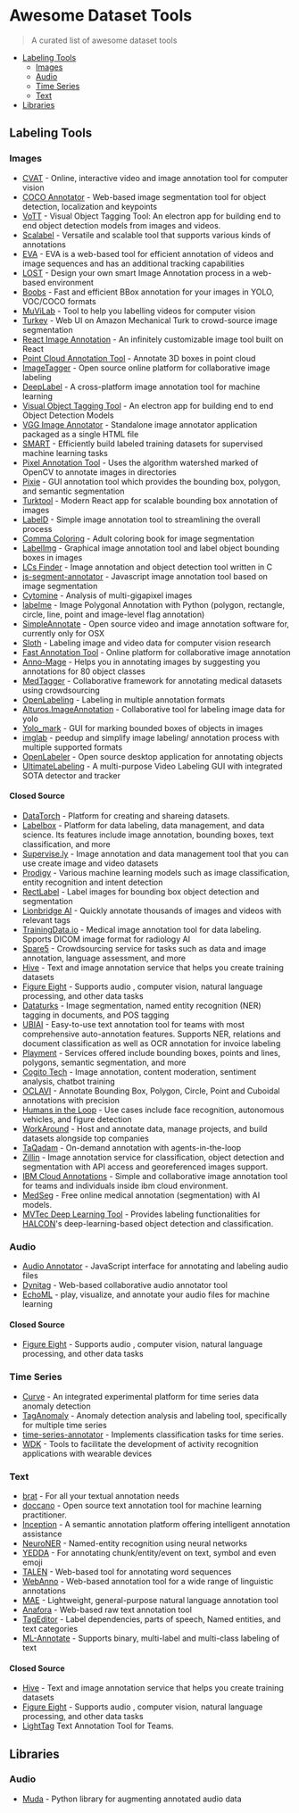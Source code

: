 # Awesome Dataset Tools

> A curated list of awesome dataset tools

- [Labeling Tools](#labeling-tools)
  - [Images](#images)
  - [Audio](#audio)
  - [Time Series](#time-series)
  - [Text](#text)
- [Libraries](#libraries)

## Labeling Tools

### Images

- [CVAT](https://github.com/opencv/cvat) - Online, interactive video and image annotation tool for computer vision
- [COCO Annotator](https://github.com/jsbroks/coco-annotator) - Web-based image segmentation tool for object detection, localization and keypoints
- [VoTT](https://github.com/microsoft/VoTT) - Visual Object Tagging Tool: An electron app for building end to end object detection models from images and videos.
- [Scalabel](https://github.com/scalabel/scalabel) - Versatile and scalable tool that supports various kinds of annotations
- [EVA](https://github.com/Ericsson/eva) - EVA is a web-based tool for efficient annotation of videos and image sequences and has an additional tracking capabilities
- [LOST](https://github.com/l3p-cv/lost) -  Design your own smart Image Annotation process in a web-based environment
- [Boobs](https://github.com/drainingsun/boobs) - Fast and efficient BBox annotation for your images in YOLO, VOC/COCO formats
- [MuViLab](https://github.com/ale152/muvilab) - Tool to help you labelling videos for computer vision
- [Turkey](https://github.com/yanfengliu/turkey) - Web UI on Amazon Mechanical Turk to crowd-source image segmentation
- [React Image Annotation](https://github.com/Secretmapper/react-image-annotation) - An infinitely customizable image tool built on React
- [Point Cloud Annotation Tool](https://github.com/springzfx/point-cloud-annotation-tool) - Annotate 3D boxes in point cloud
- [ImageTagger](https://github.com/bit-bots/imagetagger) - Open source online platform for collaborative image labeling
- [DeepLabel](https://github.com/jveitchmichaelis/deeplabel) - A cross-platform image annotation tool for machine learning
- [Visual Object Tagging Tool](https://github.com/microsoft/VoTT) - An electron app for building end to end Object Detection Models
- [VGG Image Annotator](https://gitlab.com/vgg/via) - Standalone image annotator application packaged as a single HTML file
- [SMART](https://github.com/RTIInternational/SMART) - Efficiently build labeled training datasets for supervised machine learning tasks
- [Pixel Annotation Tool](https://github.com/abreheret/PixelAnnotationTool) - Uses the algorithm watershed marked of OpenCV to annotate images in directories
- [Pixie](https://github.com/buni-rock/Pixie) - GUI annotation tool which provides the bounding box, polygon, and semantic segmentation
- [Turktool](https://github.com/jaxony/turktool) - Modern React app for scalable bounding box annotation of images
- [LabelD](https://github.com/sweppner/labeld) - Simple image annotation tool to streamlining the overall process
- [Comma Coloring](https://github.com/commaai/commacoloring) - Adult coloring book for image segmentation
- [LabelImg](https://github.com/tzutalin/labelImg) - Graphical image annotation tool and label object bounding boxes in images
- [LCs Finder](https://github.com/lc-soft/LC-Finder) - Image annotation and object detection tool written in C
- [js-segment-annotator](https://github.com/kyamagu/js-segment-annotator) - Javascript image annotation tool based on image segmentation
- [Cytomine](https://github.com/cytomine) - Analysis of multi-gigapixel images
- [labelme](https://github.com/wkentaro/labelme) - Image Polygonal Annotation with Python (polygon, rectangle, circle, line, point and image-level flag annotation)
- [SimpleAnnotate](https://github.com/joelb92/SimpleAnnotate) - Open source video and image annotation software for, currently only for OSX
- [Sloth](https://github.com/cvhciKIT/sloth) - Labeling image and video data for computer vision research
- [Fast Annotation Tool](https://github.com/christopher5106/FastAnnotationTool) - Online platform for collaborative image annotation
- [Anno-Mage](https://github.com/virajmavani/semi-auto-image-annotation-tool) - Helps you in annotating images by suggesting you annotations for 80 object classes
- [MedTagger](https://github.com/medtagger/MedTagger) - Collaborative framework for annotating medical datasets using crowdsourcing
- [OpenLabeling](https://github.com/Cartucho/OpenLabeling) - Labeling in multiple annotation formats
- [Alturos.ImageAnnotation](https://github.com/AlturosDestinations/Alturos.ImageAnnotation) - Collaborative tool for labeling image data for yolo
- [Yolo_mark](https://github.com/AlexeyAB/Yolo_mark) - GUI for marking bounded boxes of objects in images
- [imglab](https://github.com/NaturalIntelligence/imglab) - peedup and simplify image labeling/ annotation process with multiple supported formats
- [OpenLabeler](https://github.com/kinhong/OpenLabeler) - Open source desktop application for annotating objects
- [UltimateLabeling](https://github.com/alexandre01/UltimateLabeling) - A multi-purpose Video Labeling GUI with integrated SOTA detector and tracker

#### Closed Source
- [DataTorch](https://datatorch.io/) - Platform for creating and shareing datasets.
- [Labelbox](https://labelbox.com/) - Platform for data labeling, data management, and data science. Its features include image annotation, bounding boxes, text classification, and more
- [Supervise.ly](https://supervise.ly/) - Image annotation and data management tool that you can use create image and video datasets
- [Prodigy](https://prodi.gy/) - Various machine learning models such as image classification, entity recognition and intent detection
- [RectLabel](https://github.com/ryouchinsa/Rectlabel-support) - Label images for bounding box object detection and segmentation
- [Lionbridge AI](https://lionbridge.ai/services/image-annotation/) - Quickly annotate thousands of images and videos with relevant tags
- [TrainingData.io](https://www.trainingdata.io/) - Medical image annotation tool for data labeling. Spports DICOM image format for radiology AI
- [Spare5](https://app.spare5.com/fives) - Crowdsourcing service for tasks such as data and image annotation, language assessment, and more
- [Hive](https://thehive.ai/) - Text and image annotation service that helps you create training datasets
- [Figure Eight](https://www.figure-eight.com/) - Supports audio , computer vision, natural language processing, and other data tasks
- [Dataturks](https://dataturks.com/) - Image segmentation, named entity recognition (NER) tagging in documents, and POS tagging
- [UBIAI](https://ubiai.tools/) - Easy-to-use text annotation tool for teams with most comprehensive auto-annotation features. Supports NER, relations and document classification as well as OCR annotation for invoice labeling
- [Playment](https://playment.io/) - Services offered include bounding boxes, points and lines, polygons, semantic segmentation, and more
- [Cogito Tech](https://www.cogitotech.com/) - Image annotation, content moderation, sentiment analysis, chatbot training
- [OCLAVI](https://oclavi.com/) - Annotate Bounding Box, Polygon, Circle, Point and Cuboidal annotations with precision
- [Humans in the Loop](https://humansintheloop.org/) -  Use cases include face recognition, autonomous vehicles, and figure detection
- [WorkAround](https://workaround.online/) - Host and annotate data, manage projects, and build datasets alongside top companies
- [TaQadam](https://taqadam.io/) - On-demand annotation with agents-in-the-loop
- [Zillin](https://zillin.io) - Image annotation service for classification, object detection and segmentation with API access and georeferenced images support.
- [IBM Cloud Annotations](https://cloud.annotations.ai/) - Simple and collaborative image annotation tool for teams and individuals inside ibm cloud environment.
- [MedSeg](https://medseg.ai/) - Free online medical annotation (segmentation) with AI models.
- [MVTec Deep Learning Tool](https://www.mvtec.com/products/deep-learning-tool/) - Provides labeling functionalities for [HALCON](https://www.mvtec.com/products/halcon/)'s deep-learning-based object detection and classification.

### Audio

- [Audio Annotator](https://github.com/CrowdCurio/audio-annotator) - JavaScript interface for annotating and labeling audio files
- [Dynitag](https://github.com/dynilib/dynitag) - Web-based collaborative audio annotator tool
- [EchoML](https://github.com/ritazh/EchoML) - play, visualize, and annotate your audio files for machine learning

#### Closed Source

- [Figure Eight](https://www.figure-eight.com/) - Supports audio , computer vision, natural language processing, and other data tasks


### Time Series

- [Curve](https://github.com/baidu/Curve) - An integrated experimental platform for time series data anomaly detection
- [TagAnomaly](https://github.com/Microsoft/TagAnomaly) - Anomaly detection analysis and labeling tool, specifically for multiple time series
- [time-series-annotator](https://github.com/CrowdCurio/time-series-annotator) - Implements classification tasks for time series.
- [WDK](https://github.com/avenix/WDK) - Tools to facilitate the development of activity recognition applications with wearable devices

### Text

- [brat](https://github.com/nlplab/brat) - For all your textual annotation needs
- [doccano](https://github.com/chakki-works/doccano) - Open source text annotation tool for machine learning practitioner.
- [Inception](https://github.com/inception-project/inception) - A semantic annotation platform offering intelligent annotation assistance
- [NeuroNER](https://github.com/Franck-Dernoncourt/NeuroNER) - Named-entity recognition using neural networks
- [YEDDA](https://github.com/jiesutd/YEDDA) - For annotating chunk/entity/event on text, symbol and even emoji
- [TALEN](https://github.com/CogComp/talen) - Web-based tool for annotating word sequences
- [WebAnno](https://github.com/webanno/webanno) - Web-based annotation tool for a wide range of linguistic annotations
- [MAE](https://github.com/keighrim/mae-annotation) - Lightweight, general-purpose natural language annotation tool
- [Anafora](https://github.com/weitechen/anafora) - Web-based raw text annotation tool
- [TagEditor](https://github.com/d5555/TagEditor) - Label dependencies, parts of speech, Named entities, and text categories
- [ML-Annotate](https://github.com/planbrothers/ml-annotate) - Supports binary, multi-label and multi-class labeling of text

#### Closed Source

- [Hive](https://thehive.ai/) - Text and image annotation service that helps you create training datasets
- [Figure Eight](https://www.figure-eight.com/) - Supports audio , computer vision, natural language processing, and other data tasks
- [LightTag](https://lighttag.io) Text Annotation Tool for Teams. 

## Libraries

### Audio

- [Muda](https://github.com/bmcfee/muda) - Python library for augmenting annotated audio data
